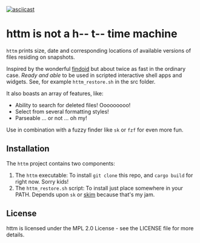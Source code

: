 [![asciicast](https://asciinema.org/a/qrTvMMDerBwnCga3X26LLdM37.svg)](https://asciinema.org/a/qrTvMMDerBwnCga3X26LLdM37)

# httm is not a h-- t-- time machine 

`httm` prints size, date and corresponding locations of available versions of files residing on snapshots.

Inspired by the wonderful [findoid](https://github.com/jimsalterjrs/sanoid) but about twice as fast in the ordinary case.  *Ready and able* to be used in scripted interactive shell apps and widgets.  See, for example `httm_restore.sh` in the src folder.

It also boasts an array of features, like:

* Ability to search for deleted files! Ooooooooo!
* Select from several formatting styles!
* Parseable ... or not ...  oh my!

Use in combination with a fuzzy finder like `sk` or `fzf` for even more fun.

## Installation

The `httm` project contains two components:

1. The `httm` executable: To install `git clone` this repo, and `cargo build` for right now.  Sorry kids!
3. The `httm_restore.sh` script: To install just place somewhere in your PATH.  Depends upon `sk` or [skim](https://github.com/lotabout/skim) because that's my jam.

## License

httm is licensed under the MPL 2.0 License - see the LICENSE file for more details.